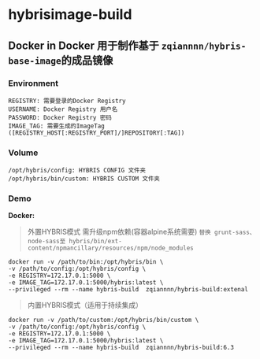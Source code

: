 # hybrisimage-build
## Docker in Docker 用于制作基于 `zqiannnn/hybris-base-image`的成品镜像

### Environment
```
REGISTRY: 需要登录的Docker Registry
USERNAME: Docker Registry 用户名
PASSWORD: Docker Registry 密码
IMAGE_TAG: 需要生成的ImageTag ([REGISTRY_HOST[:REGISTRY_PORT]/]REPOSITORY[:TAG])
```

### Volume
```
/opt/hybris/config: HYBRIS CONFIG 文件夹
/opt/hybris/bin/custom: HYBRIS CUSTOM 文件夹
```

### Demo
**Docker:**
> 外置HYBRIS模式 需升级npm依赖(容器alpine系统需要)
`替换 grunt-sass、node-sass至 hybris/bin/ext-content/npmancillary/resources/npm/node_modules`
```
docker run -v /path/to/bin:/opt/hybris/bin \
-v /path/to/config:/opt/hybris/config \
-e REGISTRY=172.17.0.1:5000 \
-e IMAGE_TAG=172.17.0.1:5000/hybris:latest \
--privileged --rm --name hybris-build  zqiannnn/hybris-build:extenal
```

> 内置HYBRIS模式（适用于持续集成）
```
docker run -v /path/to/custom:/opt/hybris/bin/custom \
-v /path/to/config:/opt/hybris/config \
-e REGISTRY=172.17.0.1:5000 \
-e IMAGE_TAG=172.17.0.1:5000/hybris:latest \
--privileged --rm --name hybris-build  zqiannnn/hybris-build:6.3
```

